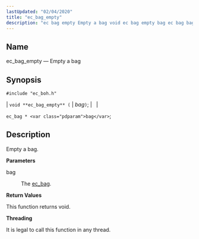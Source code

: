 ```yaml
---
lastUpdated: "02/04/2020"
title: "ec_bag_empty"
description: "ec bag empty Empty a bag void ec bag empty bag ec bag bag Empty a bag bag The ec bag This function returns void It is legal to call this function in any thread..."
---
```


<a name="apis.ec_bag_empty"></a> 
## Name

ec_bag_empty — Empty a bag

## Synopsis

`#include "ec_boh.h"`

| `void **ec_bag_empty** (` | <var class="pdparam">bag</var>`)`; |   |

`ec_bag * <var class="pdparam">bag</var>`;<a name="idp47324464"></a> 
## Description

Empty a bag.

**<a name="idp47325664"></a> Parameters**

<dl class="variablelist">

<dt>bag</dt>

<dd>

The [ec_bag](/momentum/3/3-api/structs-ec-bag).

</dd>

</dl>

**<a name="idp47329072"></a> Return Values**

This function returns void.

**<a name="idp47329984"></a> Threading**

It is legal to call this function in any thread.